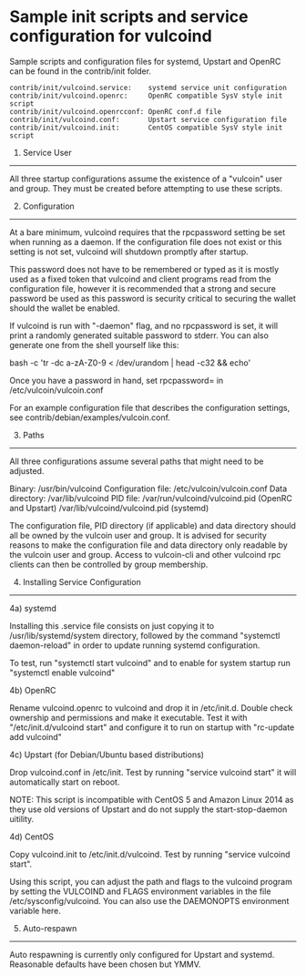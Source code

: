 Sample init scripts and service configuration for vulcoind
==========================================================

Sample scripts and configuration files for systemd, Upstart and OpenRC
can be found in the contrib/init folder.

    contrib/init/vulcoind.service:    systemd service unit configuration
    contrib/init/vulcoind.openrc:     OpenRC compatible SysV style init script
    contrib/init/vulcoind.openrcconf: OpenRC conf.d file
    contrib/init/vulcoind.conf:       Upstart service configuration file
    contrib/init/vulcoind.init:       CentOS compatible SysV style init script

1. Service User
---------------------------------

All three startup configurations assume the existence of a "vulcoin" user
and group.  They must be created before attempting to use these scripts.

2. Configuration
---------------------------------

At a bare minimum, vulcoind requires that the rpcpassword setting be set
when running as a daemon.  If the configuration file does not exist or this
setting is not set, vulcoind will shutdown promptly after startup.

This password does not have to be remembered or typed as it is mostly used
as a fixed token that vulcoind and client programs read from the configuration
file, however it is recommended that a strong and secure password be used
as this password is security critical to securing the wallet should the
wallet be enabled.

If vulcoind is run with "-daemon" flag, and no rpcpassword is set, it will
print a randomly generated suitable password to stderr.  You can also
generate one from the shell yourself like this:

bash -c 'tr -dc a-zA-Z0-9 < /dev/urandom | head -c32 && echo'

Once you have a password in hand, set rpcpassword= in /etc/vulcoin/vulcoin.conf

For an example configuration file that describes the configuration settings,
see contrib/debian/examples/vulcoin.conf.

3. Paths
---------------------------------

All three configurations assume several paths that might need to be adjusted.

Binary:              /usr/bin/vulcoind
Configuration file:  /etc/vulcoin/vulcoin.conf
Data directory:      /var/lib/vulcoind
PID file:            /var/run/vulcoind/vulcoind.pid (OpenRC and Upstart)
                     /var/lib/vulcoind/vulcoind.pid (systemd)

The configuration file, PID directory (if applicable) and data directory
should all be owned by the vulcoin user and group.  It is advised for security
reasons to make the configuration file and data directory only readable by the
vulcoin user and group.  Access to vulcoin-cli and other vulcoind rpc clients
can then be controlled by group membership.

4. Installing Service Configuration
-----------------------------------

4a) systemd

Installing this .service file consists on just copying it to
/usr/lib/systemd/system directory, followed by the command
"systemctl daemon-reload" in order to update running systemd configuration.

To test, run "systemctl start vulcoind" and to enable for system startup run
"systemctl enable vulcoind"

4b) OpenRC

Rename vulcoind.openrc to vulcoind and drop it in /etc/init.d.  Double
check ownership and permissions and make it executable.  Test it with
"/etc/init.d/vulcoind start" and configure it to run on startup with
"rc-update add vulcoind"

4c) Upstart (for Debian/Ubuntu based distributions)

Drop vulcoind.conf in /etc/init.  Test by running "service vulcoind start"
it will automatically start on reboot.

NOTE: This script is incompatible with CentOS 5 and Amazon Linux 2014 as they
use old versions of Upstart and do not supply the start-stop-daemon uitility.

4d) CentOS

Copy vulcoind.init to /etc/init.d/vulcoind. Test by running "service vulcoind start".

Using this script, you can adjust the path and flags to the vulcoind program by
setting the VULCOIND and FLAGS environment variables in the file
/etc/sysconfig/vulcoind. You can also use the DAEMONOPTS environment variable here.

5. Auto-respawn
-----------------------------------

Auto respawning is currently only configured for Upstart and systemd.
Reasonable defaults have been chosen but YMMV.
